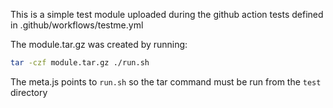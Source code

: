This is a simple test module uploaded during the github action tests defined in .github/workflows/testme.yml

The module.tar.gz was created by running:

```sh
tar -czf module.tar.gz ./run.sh
```

The meta.js points to `run.sh` so the tar command must be run from the `test` directory
